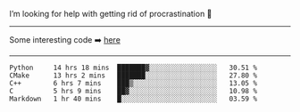 I’m looking for help with getting rid of procrastination 🤔

-----

Some interesting code :arrow_right: [here](https://github.com/zhen8838/playground)

-----

<!--START_SECTION:waka-->
```text
Python     14 hrs 18 mins  ███████▓░░░░░░░░░░░░░░░░░   30.51 % 
CMake      13 hrs 2 mins   ███████░░░░░░░░░░░░░░░░░░   27.80 % 
C++        6 hrs 7 mins    ███▒░░░░░░░░░░░░░░░░░░░░░   13.05 % 
C          5 hrs 9 mins    ██▓░░░░░░░░░░░░░░░░░░░░░░   10.98 % 
Markdown   1 hr 40 mins    █░░░░░░░░░░░░░░░░░░░░░░░░   03.59 % 
```
<!--END_SECTION:waka-->

<!--
**zhen8838/zhen8838** is a ✨ _special_ ✨ repository because its `README.md` (this file) appears on your GitHub profile.

Here are some ideas to get you started:

- 🔭 I’m currently working on ...
- 🌱 I’m currently learning ...
- 👯 I’m looking to collaborate on ...
 ...
- 💬 Ask me about ...
- 📫 How to reach me: ...
- 😄 Pronouns: ...
- ⚡ Fun fact: ...
-->
